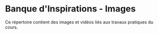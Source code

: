 # Banque d'Inspirations - Images

Ce répertoire contient des images et vidéos liés aux travaux pratiques du cours. 
